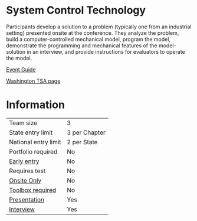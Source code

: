 # System Control Technology

Participants develop a solution to a problem (typically one
from an industrial setting) presented onsite at the conference. They analyze the problem, build a computer-controlled
mechanical model, program the model, demonstrate the
programming and mechanical features of the model-solution
in an interview, and provide instructions for evaluators to
operate the model.

[Event Guide](https://lwsd.sharepoint.com/:b:/r/sites/GR-JHS-TechnologyStudentAssociation-SCA/Shared%20Documents/23-24/Competition/Event%20Guides/HS%20-%20System%20Control%20Technology.pdf)

[Washington TSA page](https://www.washingtontsa.org/high-school-events/system-control-technology)

# Information

|                             |               |
| --------------------------- | ------------- |
| Team size                   | 3             |
| State entry limit           | 3 per Chapter |
| National entry limit        | 2 per State   |
| Portfolio required          | No            |
| [Early entry](/#terms)      | No            |
| Requires test               | No            |
| [Onsite Only](/#terms)      | No            |
| [Toolbox required](/#terms) | No            |
| [Presentation](/#terms)     | Yes           |
| [Interview](/#terms)        | Yes           |
